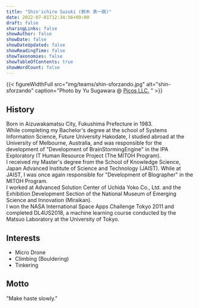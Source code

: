 ```yaml
---
title: "Shin'ichiro Suzuki (鈴木 真一朗)"
date: 2022-07-01T12:34:56+09:00
draft: false
sharingLinks: false
showAuthor: false
showDate: false
showDateUpdated: false
showReadingTime: false
showTaxonomies: false
showTableOfContents: true
showWordCount: false
---
```


{{< figureWidthFull src="img/teams/shin-sforzando.jpg" alt="shin-sforzando" caption="Photo by Yu Sugawara @ [Picos LLC.](https://picospec.co.jp) " >}}

## History

Born in Aizuwakamatsu City, Fukushima Prefecture in 1983.  
While completing my Bachelor's degree at the school of Systems Information Science, Future University Hakodate, I studied abroad at the University of Melbourne, Australia, and was responsible for the development of "Development of BrainStormingEngine" in the IPA Exploratory IT Human Resource Project (The MITOH Program).  
I received my Master's degree from the School of Knowledge Science, Japan Advanced Institute of Science and Technology (JAIST).
While at JAIST, I was once again responsible for "Development of Blographer" in the MITOH Program.  
I worked at Advanced Solution Center of Uchida Yoko Co., Ltd. and the Exhibition Development Section of the National Museum of Emerging Science and Innovation (Miraikan).  
I won the NASA International Space Apps Challenge Tokyo 2011 and completed DL4US2018, a machine learning course conducted by the Matsuo Laboratory at the University of Tokyo.

## Interests

- Micro Drone
- Climbing (Bouldering)
- Tinkering

<!-- ## Credentials

{{< figure src="img/teams/comptia-network-certification.png" class="" alt="CompTIA Network+" href="https://www.credly.com/badges/07101499-9d18-4d61-8120-9cb366c3c26f/public_url" >}} -->

## Motto

"Make haste slowly."
